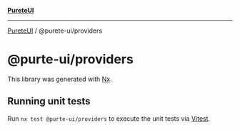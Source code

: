 [**PureteUI**](../../README.md)

***

[PureteUI](../../packages.md) / @purete-ui/providers

# @purte-ui/providers

This library was generated with [Nx](https://nx.dev).

## Running unit tests

Run `nx test @purte-ui/providers` to execute the unit tests via
[Vitest](https://vitest.dev/).
